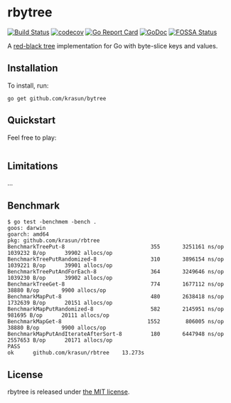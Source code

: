# rbytree

[![Build Status](https://travis-ci.com/krasun/rbytree.svg?branch=main)](https://travis-ci.com/krasun/rbytree)
[![codecov](https://codecov.io/gh/krasun/rbytree/branch/main/graph/badge.svg?token=8NU6LR4FQD)](https://codecov.io/gh/krasun/rbytree)
[![Go Report Card](https://goreportcard.com/badge/github.com/krasun/rbytree)](https://goreportcard.com/report/github.com/krasun/rbytree)
[![GoDoc](https://godoc.org/https://godoc.org/github.com/krasun/rbytree?status.svg)](https://godoc.org/github.com/krasun/rbytree)
[![FOSSA Status](https://app.fossa.com/api/projects/git%2Bgithub.com%2Fkrasun%2Frbytree.svg?type=shield)](https://app.fossa.com/projects/git%2Bgithub.com%2Fkrasun%2Frbytree?ref=badge_shield)

A [red-black tree](https://en.wikipedia.org/wiki/Red%E2%80%93black_tree) implementation for Go with byte-slice keys and values. 

## Installation 

To install, run:
```
go get github.com/krasun/bytree
```

## Quickstart

Feel free to play: 
```

```

## Limitations 

...

## Benchmark

```
$ go test -benchmem -bench .
goos: darwin
goarch: amd64
pkg: github.com/krasun/rbtree
BenchmarkTreePut-8                     	     355	   3251161 ns/op	 1039232 B/op	   39902 allocs/op
BenchmarkTreePutRandomized-8           	     310	   3896154 ns/op	 1039221 B/op	   39901 allocs/op
BenchmarkTreePutAndForEach-8           	     364	   3249646 ns/op	 1039230 B/op	   39902 allocs/op
BenchmarkTreeGet-8                     	     774	   1677112 ns/op	   38880 B/op	    9900 allocs/op
BenchmarkMapPut-8                      	     480	   2638418 ns/op	 1732639 B/op	   20151 allocs/op
BenchmarkMapPutRandomized-8            	     582	   2145951 ns/op	  981695 B/op	   20111 allocs/op
BenchmarkMapGet-8                      	    1552	    806005 ns/op	   38880 B/op	    9900 allocs/op
BenchmarkMapPutAndIterateAfterSort-8   	     180	   6447948 ns/op	 2557653 B/op	   20171 allocs/op
PASS
ok  	github.com/krasun/rbtree	13.273s
```

## License 

rbytree is released under [the MIT license](LICENSE).